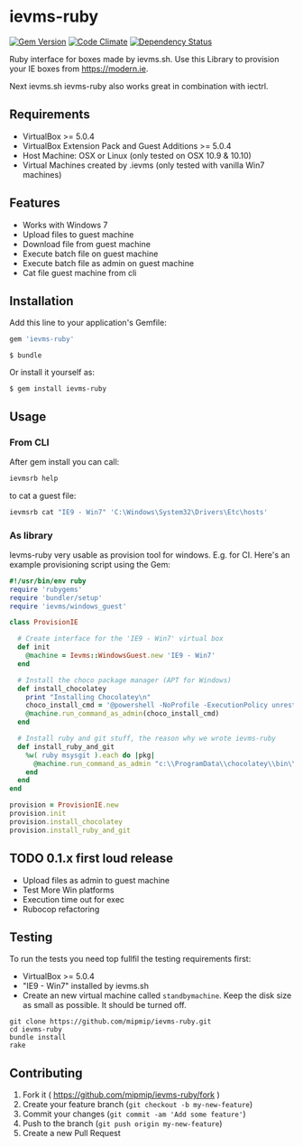 # ievms-ruby

[![Gem Version](https://badge.fury.io/rb/ievms-ruby.svg)](https://badge.fury.io/rb/ievms-ruby)
[![Code Climate](https://codeclimate.com/github/mipmip/ievms-ruby/badges/gpa.svg)](https://codeclimate.com/github/mipmip/ievms-ruby)
[![Dependency Status](https://gemnasium.com/mipmip/ievms-ruby.svg)](https://gemnasium.com/mipmip/ievms-ruby)


Ruby interface for boxes made by ievms.sh. Use this Library to provision your
IE boxes from https://modern.ie.

Next ievms.sh ievms-ruby also works great in combination with iectrl.

## Requirements

* VirtualBox >= 5.0.4
* VirtualBox Extension Pack and Guest Additions >= 5.0.4
* Host Machine: OSX or Linux (only tested on OSX 10.9 & 10.10)
* Virtual Machines created by .ievms (only tested with vanilla Win7 machines)

## Features

* Works with Windows 7
* Upload files to guest machine
* Download file from guest machine
* Execute batch file on guest machine
* Execute batch file as admin on guest machine
* Cat file guest machine from cli

## Installation

Add this line to your application's Gemfile:

```ruby
gem 'ievms-ruby'
```
    $ bundle

Or install it yourself as:

    $ gem install ievms-ruby

## Usage

### From CLI
After gem install you can call:

```bash
ievmsrb help
```

to cat a guest file:

```bash
ievmsrb cat "IE9 - Win7" 'C:\Windows\System32\Drivers\Etc\hosts'
```

### As library
Ievms-ruby very usable as provision tool for windows. E.g. for CI. Here's an example
provisioning script using the Gem:

```ruby
#!/usr/bin/env ruby
require 'rubygems'
require 'bundler/setup'
require 'ievms/windows_guest'

class ProvisionIE

  # Create interface for the 'IE9 - Win7' virtual box
  def init
    @machine = Ievms::WindowsGuest.new 'IE9 - Win7'
  end

  # Install the choco package manager (APT for Windows)
  def install_chocolatey
    print "Installing Chocolatey\n"
    choco_install_cmd = '@powershell -NoProfile -ExecutionPolicy unrestricted -Command "iex ((new-object net.webclient).DownloadString(\'https://chocolatey.org/install.ps1\'))" && SET PATH=%PATH%;%ALLUSERSPROFILE%\chocolatey\bin '
    @machine.run_command_as_admin(choco_install_cmd)
  end

  # Install ruby and git stuff, the reason why we wrote ievms-ruby
  def install_ruby_and_git
    %w( ruby msysgit ).each do |pkg|
      @machine.run_command_as_admin "c:\\ProgramData\\chocolatey\\bin\\choco install -y #{pkg}"
    end
  end
end

provision = ProvisionIE.new
provision.init
provision.install_chocolatey
provision.install_ruby_and_git
```

## TODO 0.1.x first loud release

* Upload files as admin to guest machine
* Test More Win platforms
* Execution time out for exec
* Rubocop refactoring

## Testing

To run the tests you need top fullfil the testing requirements first:

* VirtualBox >= 5.0.4
* "IE9 - Win7" installed by ievms.sh 
* Create an new virtual machine called `standbymachine`. Keep the disk size as
  small as possible. It should be turned off.

```
git clone https://github.com/mipmip/ievms-ruby.git
cd ievms-ruby
bundle install
rake
```


## Contributing

1. Fork it ( https://github.com/mipmip/ievms-ruby/fork )
2. Create your feature branch (`git checkout -b my-new-feature`)
3. Commit your changes (`git commit -am 'Add some feature'`)
4. Push to the branch (`git push origin my-new-feature`)
5. Create a new Pull Request
